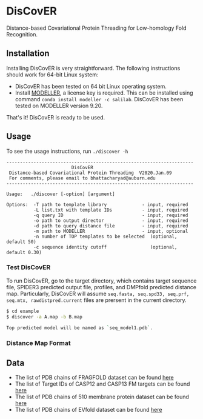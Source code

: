 # DisCovER

Distance-based Covariational Protein Threading for Low-homology Fold Recognition.

## Installation

Installing DisCovER is very straightforward. The following instructions should work for 64-bit Linux system:

- DisCovER has been tested on 64 bit Linux operating system.
- Install [MODELLER](https://salilab.org/modeller), a license key is required. This can be installed using command `conda install modeller -c salilab`. DisCovER has been tested on MODELLER version 9.20.

That's it! DisCovER is ready to be used.

## Usage

To see the usage instructions, run `./discover -h`
```
---------------------------------------------------------------------
                        DisCovER
 Distance-based Covariational Protein Threading  V2020.Jan.09
 For comments, please email to bhattacharyad@auburn.edu
---------------------------------------------------------------------

Usage:   ./discover [-option] [argument]

Options:  -T path to template library             - input, required
          -L list.txt with template IDs           - input, required
          -q query ID                             - input, required
          -o path to output director              - input, required
          -d path to query distance file          - input, required
          -m path to MODELLER                     - input, optional
          -n number of TOP templates to be selected  (optional, default 50)
          -c sequence identity cutoff                (optional, default 0.30)
```

### Test DisCovER

To run DisCovER, go to the target directory, which contains target sequence file, SPIDER3 predicted output file, profiles, and DMPfold predicted distance map. Particularly, DisCovER will assume `seq.fasta, seq.spd33, seq.prf, seq.mtx, rawdistpred.current` files are prersent in the current directory.

```sh
$ cd example
$ discover -a A.map -b B.map

Top predicted model will be named as `seq_model1.pdb`.
```

### Distance Map Format 





## Data

- The list of PDB chains of FRAGFOLD dataset can be found [here](data/FRAGFOLD_150.txt) 
- The list of Target IDs of CASP12 and CASP13 FM targets can be found [here](data/CASP12_13_FM.txt) 
- The list of PDB chains of 510 membrane protein dataset can be found [here](data/Membrane_510.txt) 
- The list of PDB chains of EVfold dataset can be found [here](data/EVfold_15.txt) 
